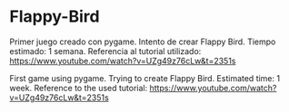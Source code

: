 # Flappy-Bird
Primer juego creado con pygame. Intento de crear Flappy Bird. Tiempo estimado: 1 semana.
Referencia al tutorial utilizado: https://www.youtube.com/watch?v=UZg49z76cLw&t=2351s


First game using pygame. Trying to create Flappy Bird. Estimated time: 1 week.
Reference to the used tutorial: https://www.youtube.com/watch?v=UZg49z76cLw&t=2351s
